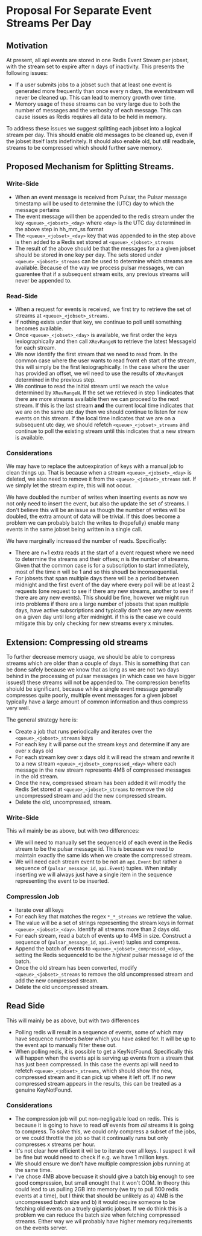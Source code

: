 # Proposal For Separate Event Streams Per Day

## Motivation
At present, all api events are stored in one Redis Event Stream per jobset, with the stream set to expire after n days of inactivity.  This presents the following issues:
* If a user submits jobs to a jobset such that at least one event is generated more frequently than once every n days, the eventstream will never be cleaned up.  This can lead to memory growth over time.
* Memory usage of these streams can be very large due to both the number of messages and the verbosity of each message.  This can cause issues as Redis requires all data to be held in memory.

To address these issues we suggest splitting each jobset into a logical stream per day.  This should enable old messages to be cleaned up, even if the jobset itself lasts indefinitely. It should also enable old, but still readbale, streams to be compressed which should further save memory.

## Proposed Mechanism for Splitting Streams.

### Write-Side

* When an event message is received from Pulsar, the Pulsar message timestamp will be used to determine the (UTC) day to which the message pertains
* The event message will then be appended to the redis stream under the key `<queue>_<jobset>_<day>` where `<day>` is the UTC day determined in the above step in hh_mm_ss format
* The `<queue>_<jobset>_<day>` key that was appended to in the step above is then added to a Redis set stored at `<queue>_<jobset>_streams`
* The result of the above should be that the messages for a a given jobset should be stored in one key per day. 
The  sets stored under `<queue>_<jobset>_streams` can be used to determine which streams are available.  Because of the way we process pulsar messages, we can guarentee that 
if a subsequent stream exits, any previous streams will never be appended to.

### Read-Side
* When a request for events is received, we first try to retrieve the set of streams at `<queue>_<jobset>_streams`.
* If nothing exists under that key, we continue to poll until something becomes available.
* Once `<queue>_<jobset>_<day>` is available, we first order the keys lexiographically and then call `XRevRangeN` to retrieve the latest MessageId for each stream.
* We now identify the first stream that we need to read from.  In the common case where the user wants to read fromt eh start of the stream, this will simply 
be the first lexiographically.  In the case where the user has provided an offset, we wil need to use the results of `XRevRangeN` determined in the previous step.
* We continue to read the initial stream until we reach the value determined by `XRevRangeN`.  If the set we retrieved in step 1 indicates that there are more streams
available then we can proceed to the next stream.  If this is the last stream **and** the current local time indicates that we are on the same utc day then 
we should continue to listen for new events on this stream.   If the local time indicates that we are on a subsequent utc day, we should refetch `<queue>_<jobset>_streams` 
and continue to poll the existing stream until this indicates that a new stream is available.

### Considerations
  
We may have to replace the autoexpiration of keys with a manual job to clean things up.  That is because when a stream `<queue>_<jobset>_<day>` is deleted,
we also need to remove it from the  `<queue>_<jobset>_streams` set.  If we simply let the stream expire, this will not occur.
  
We have doubled the number of writes when inserting events as now we not only need to insert the event, but also the update the set of streams.  I don't believe this
will be an issue as though the number of writes will be doubled, the extra amount of data will be trivial.  If this does become a problem we can probably batch
the writes to (hopefully) enable many events in the same jobset being written in a single call.

We have marginally increased the number of reads.  Specifically:
* There are n+1 extra reads at the start of a event request where we need to determine the streams and their offses; n is the number of streams. Given that the common case is for 
a subscription to start immediately, most of the time n will be 1 and so this shoudl be inconsequential.
* For jobsets that span multiple days there will be a period between midnight and the first event of the day where every poll will be at least 2 requests (one request to 
see if there any new streams, another to see if there are any new events).  This should be fine, however we might run into problems if there are a large number of jobsets
that span multiple days, have active subscriptions and typically don't see any new events on a given day until long after midnight.  if this is the case we could mitigate
this by only checking for new streams every x minutes.  
  
   
## Extension: Compressing old streams

To further decrease memory usage, we should be able to compress streams which are older than a couple of days.  This is something that can be done safely because 
we know that as long as we are not two days behind in the processing of pulsar messages (in which case we have bigger issues!) these streams will not be appended to.
The compression benefits shoiuld be significant, because while a single event message generally compresses quite poorly, multiple event messages for a given jobset typically 
have a large amount of common information and thus compress very well.
  
The general strategy here is:
  
* Create a job that runs periodically and iterates over the `<queue>_<jobset>_streams` keys
* For each key it will parse out the stream keys and determine if any are over x days old
* For each stream key over x days old it will read the stream and rewrite it to a new stream `<queue>_<jobset>_compressed_<day>` where each message in the new stream 
represents 4MB of compressed messages in the old stream.
* Once the new, compressed stream has been added it will modify the Redis Set stored at  `<queue>_<jobset>_streams` to remove the old uncompressed stream and add the new compressed stream.
* Delete the old, uncompressed, stream.
  
### Write-Side
This wil mainly be as above, but with two differences:
* We will need to manually set the sequenceId of each event in the Redis stream to be the pulsar message id.  This is because we need to maintain exactly the same ids when 
  we create the compressed stream.
* We will need each stream event to be not an `api.Event` but rather a sequence of (`pulsar_message_id`, `api.Event`) tuples.  When initally inserting
we will always just have a single item in the sequence representing the event to be inserted.
  
### Compression Job
* Iterate over all keys
* For each key that matches the regex `*_*_streams` we retrieve the value.
* The value will be a set of strings representing the stream keys in format `<queue>_<jobset>_<day>`.  Identify all streams more than 2 days old.
* For each stream, read a batch of events up to 4MB in size.  Construct a sequence of (`pulsar_message_id`, `api.Event`) tuples and compress. 
* Append the batch of events to `<queue>_<jobset>_compressed_<day>`, setting the Redis sequenceId to be the *highest* pulsar message id of the batch.
* Once the old stream has been converted, modify  `<queue>_<jobset>_streams` to remove the old uncompressed stream and add the new compressed stream.
* Delete the old uncompressed stream.
 
## Read Side
This will mainly be as above, but with two differences
  
* Polling redis will result in a sequence of events, some of which may have sequence numbers *below* which you have asked for.  It will be up to the event api to manually 
filter these out.  
* When polling redis, it is possible to get a KeyNotFound.  Specifically this will happen when the events api is serving up events from a stream that has just been compressed.
In this case the events api will need to refetch `<queue>_<jobset>_streams`, which should show the new, compressed stream and it can pick up where it left off. If no new compressed
stream appears in the results, this can be treated as a genuine KeyNotFound.
  
### Considerations
* The compression job will put non-negligable load on redis.  This is because it is going to have to read *all* events from *all* streams it is going to compress. 
To solve this, we could only compress a subset of the jobs, or we could throttle the job so that it continually runs but only compresses x streams per hour.   
* It's not clear how efficient it wil be to iterate over all keys.  I suspect it wil be fine but would need to check if e.g. we have 1 million keys.
* We should ensure we don't have multiple compression jobs running at the same time.
* I've chose 4MB above becuase it should give a batch big enough to see good compression, but small enought that it won't OOM.  In theory this could lead to 
  us pulling 2GB into memory (we try to pull 500 redis events at a time), but I think that should be unlikely as a) 4MB is the uncompressed batch size and b) it would
  require someone to be fetching old events on a truely gigiantic jobset. If we do think this is a problem we can reduce the batch size when fetching compressed streams. 
  Either way we wil probably have higher memory requirements on the events server.

  
  
  
  
  
  
 
  
  
  
  
  
  

